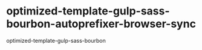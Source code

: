 # optimized-template-gulp-sass-bourbon-autoprefixer-browser-sync
optimized-template-gulp-sass-bourbon
